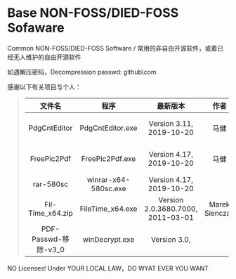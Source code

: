 # Base NON-FOSS/DIED-FOSS Sofaware
Common NON-FOSS/DIED-FOSS  Software / 常用的非自由开源软件，或着已经无人维护的自由开源软件

如遇解压密码，Decompression passwd: github\com 

感谢以下有关项目与个人： 

   > | 文件名 | 程序 | 最新版本 | 作者 | Email | other |
   > | :---: | :---: | :---: | :---: | :---: | :---: |
   > | PdgCntEditor | PdgCntEditor.exe | Version 3.11, <br> 2019-10-20 | 马健 | stronghorse_mj@hotmail.com | https://www.cnblogs.com/stronghorse/ ，<br> http://www.comicer.com/stronghorse/ |
   > | FreePic2Pdf | FreePic2Pdf.exe | Version 4.17, <br> 2019-10-20 | 马健 | stronghorse_mj@hotmail.com | https://www.cnblogs.com/stronghorse/ ，<br> http://www.comicer.com/stronghorse/ |
   > | rar-580sc | winrar-x64-580sc.exe | Version 4.17, <br> 2019-10-20 | 
   > | Fil-Time_x64.zip | FileTime_x64.exe | Version 2.0.3680.7000, <br> 2011-03-01 | Marek Sienczak | support@imarqs.com | http://imarqs.com/programs.html?display=filetime , <br> http://sourceforge.net/projects/filetime/ |
   > | PDF-Passwd-移除-v3_0 | winDecrypt.exe | Version 3.0,  | | | 汉化：qinjg_2001@163.com |
   

  
NO Licenses! Under YOUR LOCAL LAW，DO WYAT EVER YOU WANT 
